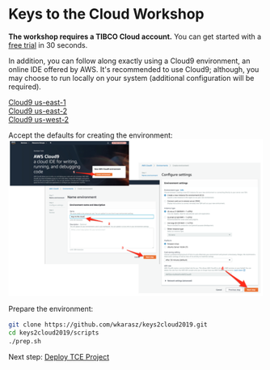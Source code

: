 # Keys to the Cloud Workshop
**The workshop requires a TIBCO Cloud account.**  You can get started with a [free trial](https://www.tibco.com/products/tibco-cloud-events/sign-up) in 30 seconds.  
  
In addition, you can follow along exactly using a Cloud9 environment, an online IDE offered by AWS.  It's recommended to use Cloud9; although, you may choose to run locally on your system (additional configuration will be required).  

[Cloud9 us-east-1](https://us-east-1.console.aws.amazon.com/cloud9/home/product#)  
[Cloud9 us-east-2](https://us-east-2.console.aws.amazon.com/cloud9/home/product#)  
[Cloud9 us-west-2](https://us-west-2.console.aws.amazon.com/cloud9/home/product#)  
  
Accept the defaults for creating the environment:  
![Create Cloud9 Environment](./images/cloud9_setup.png)
  
Prepare the environment:  
```bash
git clone https://github.com/wkarasz/keys2cloud2019.git
cd keys2cloud2019/scripts
./prep.sh
```
  
Next step: [Deploy TCE Project](./1.TCE.md)

